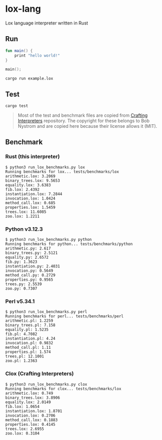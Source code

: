 # lox-lang

Lox language interpreter written in Rust

## Run

```kt
fun main() {
    print "hello world!"
}

main();
```

`cargo run example.lox`

## Test

`cargo test`

> Most of the test and benchmark files are copied from [Crafting Interpreters](https://github.com/munificent/craftinginterpreters) repository. The copyright for these belongs to Bob Nystrom and are copied here because their license allows it (MIT).

## Benchmark

### Rust (this interpreter)

```
$ python3 run_lox_benchmarks.py lox 
Running benchmarks for lox... tests/benchmarks/lox
arithmetic.lox: 3.2069
binary_trees.lox: 9.5653
equality.lox: 3.6383
fib.lox: 2.4392
instantiation.lox: 7.2844
invocation.lox: 1.0424
method_call.lox: 0.685
properties.lox: 1.5459
trees.lox: 11.6085
zoo.lox: 1.2211
```

### Python v3.12.3

```
$ python3 run_lox_benchmarks.py python
Running benchmarks for python... tests/benchmarks/python
arithmetic.py: 2.617
binary_trees.py: 2.5121
equality.py: 2.6572
fib.py: 1.3623
instantiation.py: 2.4031
invocation.py: 0.5649
method_call.py: 0.2729
properties.py: 0.9565
trees.py: 2.5539
zoo.py: 0.7307
```

### Perl v5.34.1

```
$ python3 run_lox_benchmarks.py perl  
Running benchmarks for perl... tests/benchmarks/perl
arithmetic.pl: 1.2259
binary_trees.pl: 7.158
equality.pl: 1.5235
fib.pl: 4.7082
instantiation.pl: 4.24
invocation.pl: 0.9832
method_call.pl: 1.11
properties.pl: 1.574
trees.pl: 12.1001
zoo.pl: 1.2363
```

### Clox (Crafting Interpreters)
```
$ python3 run_lox_benchmarks.py clox
Running benchmarks for clox... tests/benchmarks/lox
arithmetic.lox: 0.749
binary_trees.lox: 3.8906
equality.lox: 2.0149
fib.lox: 1.0654
instantiation.lox: 1.8701
invocation.lox: 0.2706
method_call.lox: 0.1883
properties.lox: 0.4145
trees.lox: 2.6955
zoo.lox: 0.3104
```
